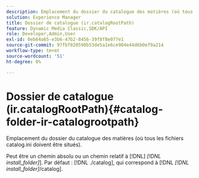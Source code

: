 ```yaml
---
description: Emplacement du dossier du catalogue des matières (où tous les fichiers catalog.ini doivent être situés).
solution: Experience Manager
title: Dossier de catalogue (ir.catalogRootPath)
feature: Dynamic Media Classic,SDK/API
role: Developer,Admin,User
exl-id: 0eb64a65-e3b6-47b2-8456-39f8f8e077e1
source-git-commit: 97fbf820590b53de5a1e6ce904e44d6b0ef9a214
workflow-type: tm+mt
source-wordcount: '51'
ht-degree: 0%

---
```


# Dossier de catalogue (ir.catalogRootPath){#catalog-folder-ir-catalogrootpath}

Emplacement du dossier du catalogue des matières (où tous les fichiers catalog.ini doivent être situés).

Peut être un chemin absolu ou un chemin relatif à [!DNL] *[!DNL install_folder]*]. Par défaut : [!DNL ./catalog], qui correspond à [!DNL *[!DNL install_folder]*/catalog].
